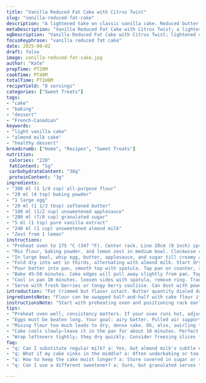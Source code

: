 ```yaml
---
title: "Vanilla Reduced Fat Cake with Citrus Twist"
slug: "vanilla-reduced-fat-cake"
description: "A lightened take on classic vanilla cake. Reduced butter by a third, replaced milk with almond milk for a subtle nutty note. Puffed up with baking powder and a pinch of lemon zest, adding brightness. Egg yolk swapped for unsweetened applesauce to boost moisture without fat. Soft crumb, little crumble. Bakes until golden, edges firm and springy, crackled top hints readiness. Avoid overmixing for tender crumb, alternate dry and wet yields uniform mix. Citrus zest brightens same vanilla base, great fresh or with berry compote."
metaDescription: "Vanilla Reduced Fat Cake with Citrus Twist; a lighter vanilla cake with almond milk and applesauce for moisture. Perfect for any occasion."
ogDescription: "Vanilla Reduced Fat Cake with Citrus Twist; lightened cake using almond milk and applesauce. Great with berries or dusting of sugar."
focusKeyphrase: "vanilla reduced fat cake"
date: 2025-08-02
draft: false
image: vanilla-reduced-fat-cake.jpg
author: "Kate"
prepTime: PT20M
cookTime: PT48M
totalTime: PT1H8M
recipeYield: "8 servings"
categories: ["Sweet Treats"]
tags:
- "cake"
- "baking"
- "dessert"
- "French-Canadian"
keywords:
- "light vanilla cake"
- "almond milk cake"
- "healthy dessert"
breadcrumb: ["Home", "Recipes", "Sweet Treats"]
nutrition: 
 calories: "220"
 fatContent: "5g"
 carbohydrateContent: "38g"
 proteinContent: "3g"
ingredients:
- "300 ml (1 1/4 cup) all-purpose flour"
- "20 ml (4 tsp) baking powder"
- "1 large egg"
- "20 ml (1 1/3 tbsp) softened butter"
- "100 ml (1/2 cup) unsweetened applesauce"
- "200 ml (7/8 cup) granulated sugar"
- "5 ml (1 tsp) pure vanilla extract"
- "240 ml (1 cup) unsweetened almond milk"
- "Zest from 1 lemon"
instructions:
- "Preheat oven to 175 °C (347 °F). Center rack. Line 20cm (8 inch) springform pan base with parchment. Lightly grease and flour sidewalls. This prevents sticking, helps release cleanly."
- "Mix flour, baking powder, and lemon zest in medium bowl. Clockwise circle, sift once to aerate. Important for lift and fine crumb."
- "In large bowl, whip egg, butter, applesauce, and sugar till creamy and pale – about 4 minutes electric mixer. Fat reduction means beating longer for structure. Add vanilla, mix briefly."
- "Fold dry into wet in thirds, alternating with almond milk. Start dry, finish dry. Use wooden spoon or spatula, low speed if electric. Overmixing = gluten develops, tough cake. Stop when flour disappears. Batter thick but pourable."
- "Pour batter into pan, smooth top with spatula. Tap pan on counter, release big air bubbles but keep micro ones trapped."
- "Bake 45–50 minutes. Cake edges will pull away slightly from pan. Top golden, crackled, springs back under light finger press. Insert small skewer mid-cake, should come out clean or with moist crumbs, not batter."
- "Cool in pan 10 minutes, loosen sides with spatula, remove ring. Transfer to rack, cool fully before slicing. Warm cake tears; cool ensures structure sets."
- "Serve with fresh berries or tangy berry coulisse. Can dust with powdered sugar. Store tightly wrapped to keep moisture."
introduction: "Fat trimmed but flavor intact. Butter quantity dialed down nearly half. Applesauce backfills moisture, a pro tip from baking science—replaces yolk fat with fruit moisture, no rubbery crumb. Almond milk swaps cow’s milk, subtle nuttiness, lighter mouthfeel, and dairy avoidance. Zest dropped in to keep vanilla cake from being boring, wake up palate. Whipping eggs longer pulls air; aeration essential since less fat means less richness—can’t skip this. Careful alternating wet and dry mixes without overbeating—raw flour feels gritty, so fold gently until just mixed. Watch for visual clues, not blind time checks. The depth of color, slight crack on top, spring back are red flags you want. Cut and serve with acid touches — fresh fruit, coulis — counters cake sweetness. No thrash and dash. Take your time. Proper prep, patience, and the right cues bring a fine crumb even in lower fat cakes."
ingredientsNote: "Flour can be swapped half-and-half with cake flour if you want a finer crumb, but balance rise with more baking powder. Unsweetened applesauce acts as fat replacer; if unavailable, try mashed banana but expect slight banana note. Almond milk optional, but adds dimension—use soy milk if allergic or regular milk if no restrictions. Butter softened, not melted, ensures creaminess not separation. Lemon zest isn’t mandatory but recommended — brightens flavor, offsets richness. Vanilla extract: pure vanilla for depth, imitation works, but adjust sugar slightly since imitation can be artificial-tasting. Sugar amount kept high to help with moisture and crust development; cutting much sugar affects texture and outer caramelization. Fresh zest vital—dried won’t provide same aroma. Baking powder rise must be fresh. Store ingredients room temp for best integration."
instructionsNote: "Start with preheating oven and positioning rack early. Pan prep critical—parchment guarantees bottom won’t stick, side grease and flour prevent tearing on release. Mixing dry ingredients thoroughly distributes leavening and zest evenly. Beat eggs, butter, applesauce, sugar thoroughly; this traps air, makes crumb lighter – don’t skimp time here. Fold dry in thirds with wet to prevent clumping or batter collapse. Resist urge to overbeat; flour mix-ins should vanish but no more stirring. Tap pan to pop large bubbles, avoid big holes in crumb. Check doneness visually not just clock—golden crust, crackled top, edges pulling away are good signs. Toothpick test is secondary but useful. Slight moist crumbs on skewer okay; wet batter no. Cooling in pan 10 minutes avoids cracking; removing sides early prevent sogginess. Complete cooling before slicing or it crumbles. Wrap leftovers well or cake dries out quickly. Can freeze sliced. Simple tricks get good texture even with fat cut."
tips:
- "Preheat oven well; consistency matters. If your oven runs hot, adjust temp slightly. Look for golden edges as cues. Parchment in the springform is non-negotiable. Edges pulling away from sides is key."
- "Eggs must be beaten long. Your goal: airy batter. Pulled air supports rise; fat reduction means longer mixing is vital. Folding dry ingredients, do it gently. Don't chase perfection; risks toughening batter."
- "Mixing flour too much leads to dry, dense cake. Oh, also, swirling through dry and wet mix is essential. Start with dry, careful not to overdo it. If batter is too thick, tweaking almond milk helps."
- "Cake cools slowly—leave it in the pan for about 10 minutes. Perfect for avoiding cracks. But switch to rack afterwards. Rings off, set on the counter, keep air circulating."
- "Wrap leftovers tightly; they dry quickly. Consider freezing slices for later use. Fresh is better but taste will stick around for days in right container."
faq:
- "q: Can I substitute regular milk? a: Yes, but almond milk's subtle nuttiness shines through. Use what you like; soy is another option. See what works."
- "q: What if my cake sinks in the middle? a: Often underbaking or too heavy batter. Adjust temp, maybe add a touch baking powder. Visual clues matter, look for a golden pull."
- "q: How to keep the cake moist longer? a: Store covered in sugar or simple syrup. Helps with moisture retention. Freezing slices is great too. Just wrap well."
- "q: Can I use a different sweetener? a: Sure, but granulated serves the function well. Consider adjusting for honey or liquid ones; need balancing for texture."

---
```

